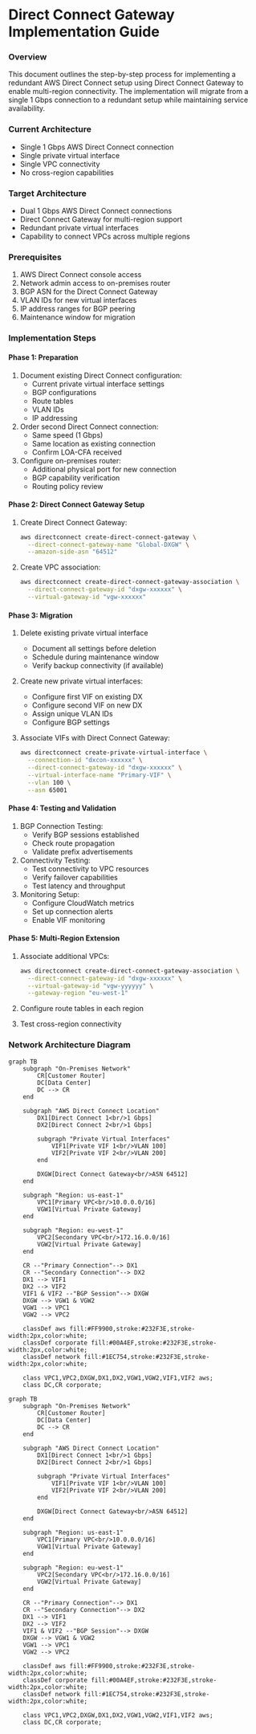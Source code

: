 # Direct Connect Gateway Implementation Guide

### Overview

This document outlines the step-by-step process for implementing a redundant AWS Direct Connect setup using Direct Connect Gateway to enable multi-region connectivity. The implementation will migrate from a single 1 Gbps connection to a redundant setup while maintaining service availability.

### Current Architecture

* Single 1 Gbps AWS Direct Connect connection
* Single private virtual interface
* Single VPC connectivity
* No cross-region capabilities

### Target Architecture

* Dual 1 Gbps AWS Direct Connect connections
* Direct Connect Gateway for multi-region support
* Redundant private virtual interfaces
* Capability to connect VPCs across multiple regions

### Prerequisites

1. AWS Direct Connect console access
2. Network admin access to on-premises router
3. BGP ASN for the Direct Connect Gateway
4. VLAN IDs for new virtual interfaces
5. IP address ranges for BGP peering
6. Maintenance window for migration

### Implementation Steps

#### Phase 1: Preparation

1. Document existing Direct Connect configuration:
   * Current private virtual interface settings
   * BGP configurations
   * Route tables
   * VLAN IDs
   * IP addressing
2. Order second Direct Connect connection:
   * Same speed (1 Gbps)
   * Same location as existing connection
   * Confirm LOA-CFA received
3. Configure on-premises router:
   * Additional physical port for new connection
   * BGP capability verification
   * Routing policy review

#### Phase 2: Direct Connect Gateway Setup

1.  Create Direct Connect Gateway:

    ```bash
    aws directconnect create-direct-connect-gateway \
      --direct-connect-gateway-name "Global-DXGW" \
      --amazon-side-asn "64512"
    ```
2.  Create VPC association:

    ```bash
    aws directconnect create-direct-connect-gateway-association \
      --direct-connect-gateway-id "dxgw-xxxxxx" \
      --virtual-gateway-id "vgw-xxxxxx"
    ```

#### Phase 3: Migration

1. Delete existing private virtual interface
   * Document all settings before deletion
   * Schedule during maintenance window
   * Verify backup connectivity (if available)
2. Create new private virtual interfaces:
   * Configure first VIF on existing DX
   * Configure second VIF on new DX
   * Assign unique VLAN IDs
   * Configure BGP settings
3.  Associate VIFs with Direct Connect Gateway:

    ```bash
    aws directconnect create-private-virtual-interface \
      --connection-id "dxcon-xxxxxx" \
      --direct-connect-gateway-id "dxgw-xxxxxx" \
      --virtual-interface-name "Primary-VIF" \
      --vlan 100 \
      --asn 65001
    ```

#### Phase 4: Testing and Validation

1. BGP Connection Testing:
   * Verify BGP sessions established
   * Check route propagation
   * Validate prefix advertisements
2. Connectivity Testing:
   * Test connectivity to VPC resources
   * Verify failover capabilities
   * Test latency and throughput
3. Monitoring Setup:
   * Configure CloudWatch metrics
   * Set up connection alerts
   * Enable VIF monitoring

#### Phase 5: Multi-Region Extension

1.  Associate additional VPCs:

    ```bash
    aws directconnect create-direct-connect-gateway-association \
      --direct-connect-gateway-id "dxgw-xxxxxx" \
      --virtual-gateway-id "vgw-yyyyyy" \
      --gateway-region "eu-west-1"
    ```
2. Configure route tables in each region
3. Test cross-region connectivity

### Network Architecture Diagram



```mermaid
graph TB
    subgraph "On-Premises Network"
        CR[Customer Router]
        DC[Data Center]
        DC --> CR
    end

    subgraph "AWS Direct Connect Location"
        DX1[Direct Connect 1<br/>1 Gbps]
        DX2[Direct Connect 2<br/>1 Gbps]
        
        subgraph "Private Virtual Interfaces"
            VIF1[Private VIF 1<br/>VLAN 100]
            VIF2[Private VIF 2<br/>VLAN 200]
        end
        
        DXGW[Direct Connect Gateway<br/>ASN 64512]
    end
    
    subgraph "Region: us-east-1"
        VPC1[Primary VPC<br/>10.0.0.0/16]
        VGW1[Virtual Private Gateway]
    end
    
    subgraph "Region: eu-west-1"
        VPC2[Secondary VPC<br/>172.16.0.0/16]
        VGW2[Virtual Private Gateway]
    end

    CR --"Primary Connection"--> DX1
    CR --"Secondary Connection"--> DX2
    DX1 --> VIF1
    DX2 --> VIF2
    VIF1 & VIF2 --"BGP Session"--> DXGW
    DXGW --> VGW1 & VGW2
    VGW1 --> VPC1
    VGW2 --> VPC2

    classDef aws fill:#FF9900,stroke:#232F3E,stroke-width:2px,color:white;
    classDef corporate fill:#00A4EF,stroke:#232F3E,stroke-width:2px,color:white;
    classDef network fill:#1EC754,stroke:#232F3E,stroke-width:2px,color:white;
    
    class VPC1,VPC2,DXGW,DX1,DX2,VGW1,VGW2,VIF1,VIF2 aws;
    class DC,CR corporate;

```

```mermaid
graph TB
    subgraph "On-Premises Network"
        CR[Customer Router]
        DC[Data Center]
        DC --> CR
    end

    subgraph "AWS Direct Connect Location"
        DX1[Direct Connect 1<br/>1 Gbps]
        DX2[Direct Connect 2<br/>1 Gbps]
        
        subgraph "Private Virtual Interfaces"
            VIF1[Private VIF 1<br/>VLAN 100]
            VIF2[Private VIF 2<br/>VLAN 200]
        end
        
        DXGW[Direct Connect Gateway<br/>ASN 64512]
    end
    
    subgraph "Region: us-east-1"
        VPC1[Primary VPC<br/>10.0.0.0/16]
        VGW1[Virtual Private Gateway]
    end
    
    subgraph "Region: eu-west-1"
        VPC2[Secondary VPC<br/>172.16.0.0/16]
        VGW2[Virtual Private Gateway]
    end

    CR --"Primary Connection"--> DX1
    CR --"Secondary Connection"--> DX2
    DX1 --> VIF1
    DX2 --> VIF2
    VIF1 & VIF2 --"BGP Session"--> DXGW
    DXGW --> VGW1 & VGW2
    VGW1 --> VPC1
    VGW2 --> VPC2

    classDef aws fill:#FF9900,stroke:#232F3E,stroke-width:2px,color:white;
    classDef corporate fill:#00A4EF,stroke:#232F3E,stroke-width:2px,color:white;
    classDef network fill:#1EC754,stroke:#232F3E,stroke-width:2px,color:white;
    
    class VPC1,VPC2,DXGW,DX1,DX2,VGW1,VGW2,VIF1,VIF2 aws;
    class DC,CR corporate;
```
